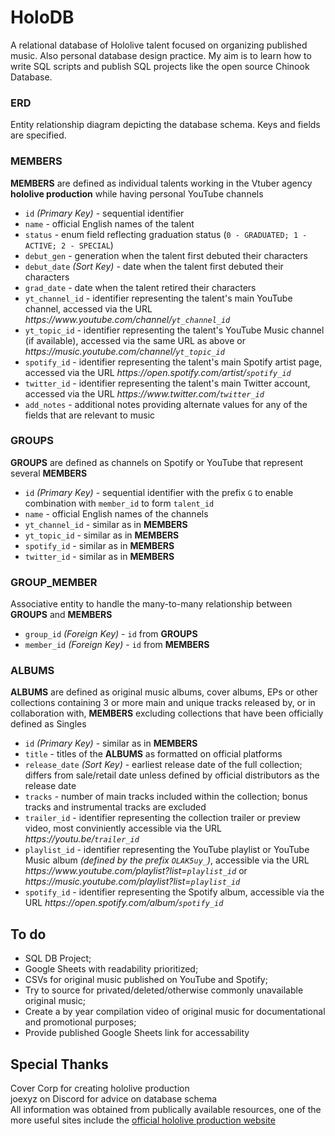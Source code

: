 # HoloDB
A relational database of Hololive talent focused on organizing published music. Also personal database design practice. My aim is to learn how to write SQL scripts and publish SQL projects like the open source Chinook Database.

### ERD
Entity relationship diagram depicting the database schema. Keys and fields are specified.

### MEMBERS
**MEMBERS** are defined as individual talents working in the Vtuber agency **hololive production** while having personal YouTube channels  
- `id` *(Primary Key)* - sequential identifier  
- `name` - official English names of the talent  
- `status` - enum field reflecting graduation status (`0 - GRADUATED; 1 - ACTIVE; 2 - SPECIAL`)  
- `debut_gen` - generation when the talent first debuted their characters
- `debut_date` *(Sort Key)* - date when the talent first debuted their characters
- `grad_date` - date when the talent retired their characters
- `yt_channel_id` - identifier representing the talent's main YouTube channel, accessed via the URL *https<span>://ww</span>w.youtube.com/channel/`yt_channel_id`*  
- `yt_topic_id` - identifier representing the talent's YouTube Music channel (if available), accessed via the same URL as above or *https<span>://musi</span>c.youtube.com/channel/`yt_topic_id`*  
- `spotify_id` - identifier representing the talent's main Spotify artist page, accessed via the URL *https<span>://ope</span>n.spotify.com/artist/`spotify_id`*  
- `twitter_id` - identifier representing the talent's main Twitter account, accessed via the URL *https<span>://ww</span>w.twitter.com/`twitter_id`*  
- `add_notes` - additional notes providing alternate values for any of the fields that are relevant to music

### GROUPS
**GROUPS** are defined as channels on Spotify or YouTube that represent several **MEMBERS** 
- `id` *(Primary Key)* - sequential identifier with the prefix `G` to enable combination with `member_id` to form `talent_id`  
- `name` - official English names of the channels  
- `yt_channel_id` - similar as in **MEMBERS**  
- `yt_topic_id` - similar as in **MEMBERS**  
- `spotify_id` - similar as in **MEMBERS**
- `twitter_id` - similar as in **MEMBERS**

### GROUP_MEMBER
Associative entity to handle the many-to-many relationship between **GROUPS** and **MEMBERS**
- `group_id` *(Foreign Key)* - `id` from **GROUPS**  
- `member_id` *(Foreign Key)* - `id` from **MEMBERS** 

### ALBUMS
**ALBUMS** are defined as original music albums, cover albums, EPs or other collections containing 3 or more main and unique tracks released by, or in collaboration with, **MEMBERS** excluding collections that have been officially defined as Singles
- `id` *(Primary Key)* - similar as in **MEMBERS**
- `title` - titles of the **ALBUMS** as formatted on official platforms  
- `release_date` *(Sort Key)* - earliest release date of the full collection; differs from sale/retail date unless defined by official distributors as the release date
- `tracks` - number of main tracks included within the collection; bonus tracks and instrumental tracks are excluded
- `trailer_id` - identifier representing the collection trailer or preview video, most conviniently accessible via the URL *https<span>://yout</span>u.be/`trailer_id`*  
- `playlist_id` - identifier representing the YouTube playlist or YouTube Music album *(defined by the prefix `OLAK5uy_`)*, accessible via the URL *https<span>://ww</span>w.youtube.com/playlist?list=`playlist_id`* or *https<span>://musi</span>c.youtube.com/playlist?list=`playlist_id`*  
- `spotify_id` - identifier representing the Spotify album, accessible via the URL *https<span>://ope</span>n.spotify.com/album/`spotify_id`*

## To do
- SQL DB Project;  
- Google Sheets with readability prioritized;  
- CSVs for original music published on YouTube and Spotify;  
- Try to source for privated/deleted/otherwise commonly unavailable original music;  
- Create a by year compilation video of original music for documentational and promotional purposes;  
- Provide published Google Sheets link for accessability

## Special Thanks
Cover Corp for creating hololive production  
joexyz on Discord for advice on database schema  
All information was obtained from publically available resources, one of the more useful sites include the [official hololive production website](https://hololive.hololivepro.com/en/)
